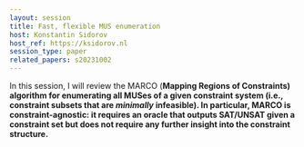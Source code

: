 ```yaml
---
layout: session
title: Fast, flexible MUS enumeration
host: Konstantin Sidorov
host_ref: https://ksidorov.nl
session_type: paper
related_papers: s20231002
---
```


In this session, I will review the MARCO (<strong>Ma</string>pping <strong>R</strong>egions of <strong>Co</strong>nstraints) algorithm for enumerating all MUSes of a given constraint system (i.e., constraint subsets that are <i>minimally</i> infeasible). In particular, MARCO is constraint-agnostic: it requires an oracle that outputs SAT/UNSAT given a constraint set but does not require any further insight into the constraint structure.

